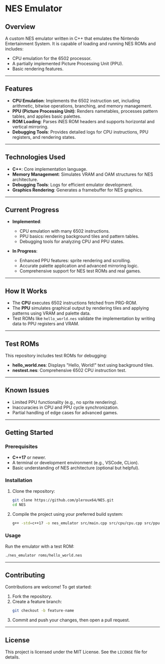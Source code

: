 # NES Emulator

## **Overview**
A custom NES emulator written in C++ that emulates the Nintendo Entertainment System. It is capable of loading and running NES ROMs and includes:
- CPU emulation for the 6502 processor.
- A partially implemented Picture Processing Unit (PPU).
- Basic rendering features.

---

## **Features**
- **CPU Emulation**: Implements the 6502 instruction set, including arithmetic, bitwise operations, branching, and memory management.
- **PPU (Picture Processing Unit)**: Renders nametables, processes pattern tables, and applies basic palettes.
- **ROM Loading**: Parses iNES ROM headers and supports horizontal and vertical mirroring.
- **Debugging Tools**: Provides detailed logs for CPU instructions, PPU registers, and rendering states.


---

## **Technologies Used**
- **C++**: Core implementation language.
- **Memory Management**: Simulates VRAM and OAM structures for NES architecture.
- **Debugging Tools**: Logs for efficient emulator development.
- **Graphics Rendering**: Generates a framebuffer for NES graphics.

---

## **Current Progress**
- **Implemented**:
  - CPU emulation with many 6502 instructions.
  - PPU basics: rendering background tiles and pattern tables.
  - Debugging tools for analyzing CPU and PPU states.

- **In Progress**:
  - Enhanced PPU features: sprite rendering and scrolling.
  - Accurate palette application and advanced mirroring logic.
  - Comprehensive support for NES test ROMs and real games.

---

## **How It Works**
- The **CPU** executes 6502 instructions fetched from PRG-ROM.
- The **PPU** simulates graphical output by rendering tiles and applying patterns using VRAM and palette data.
- Test ROMs like `hello_world.nes` validate the implementation by writing data to PPU registers and VRAM.

---

## **Test ROMs**
This repository includes test ROMs for debugging:
- **hello_world.nes**: Displays "Hello, World!" text using background tiles.
- **nestest.nes**: Comprehensive 6502 CPU instruction test.


---

## **Known Issues**
- Limited PPU functionality (e.g., no sprite rendering).
- Inaccuracies in CPU and PPU cycle synchronization.
- Partial handling of edge cases for advanced games.

---

## **Getting Started**

### **Prerequisites**
- **C++17** or newer.
- A terminal or development environment (e.g., VSCode, CLion).
- Basic understanding of NES architecture (optional but helpful).

### **Installation**
1. Clone the repository:
   ```bash
   git clone https://github.com/pleroux64/NES.git
   cd NES
   ```
2. Compile the project using your preferred build system:
   ```bash
   g++ -std=c++17 -o nes_emulator src/main.cpp src/cpu/cpu.cpp src/ppu.cpp
   ```

### **Usage**
Run the emulator with a test ROM:
   ```bash
   ./nes_emulator roms/hello_world.nes
   ```

---

## **Contributing**
Contributions are welcome! To get started:
1. Fork the repository.
2. Create a feature branch:
   ```bash
   git checkout -b feature-name
   ```
3. Commit and push your changes, then open a pull request.

---

## **License**
This project is licensed under the MIT License. See the `LICENSE` file for details.
